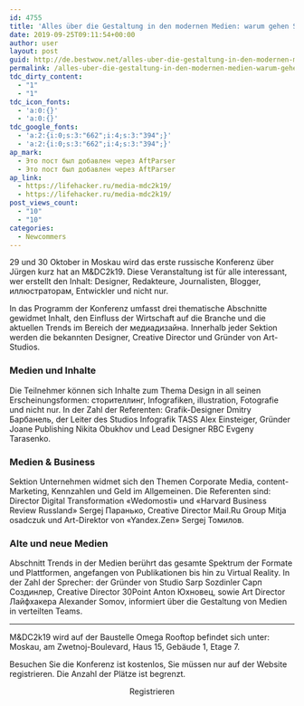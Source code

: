 ```yaml
---
id: 4755
title: 'Alles über die Gestaltung in den modernen Medien: warum gehen Sie auf M&amp;DC2k19'
date: 2019-09-25T09:11:54+00:00
author: user
layout: post
guid: http://de.bestwow.net/alles-uber-die-gestaltung-in-den-modernen-medien-warum-gehen-sie-auf-mdc2k19/
permalink: /alles-uber-die-gestaltung-in-den-modernen-medien-warum-gehen-sie-auf-mdc2k19/
tdc_dirty_content:
  - "1"
  - "1"
tdc_icon_fonts:
  - 'a:0:{}'
  - 'a:0:{}'
tdc_google_fonts:
  - 'a:2:{i:0;s:3:"662";i:4;s:3:"394";}'
  - 'a:2:{i:0;s:3:"662";i:4;s:3:"394";}'
ap_mark:
  - Это пост был добавлен через AftParser
  - Это пост был добавлен через AftParser
ap_link:
  - https://lifehacker.ru/media-mdc2k19/
  - https://lifehacker.ru/media-mdc2k19/
post_views_count:
  - "10"
  - "10"
categories:
  - Newcommers
---
```

29 und 30 Oktober in Moskau wird das erste russische Konferenz über Jürgen kurz hat an M&DC2k19. Diese Veranstaltung ist für alle interessant, wer erstellt den Inhalt: Designer, Redakteure, Journalisten, Blogger, иллюстраторам, Entwickler und nicht nur.

In das Programm der Konferenz umfasst drei thematische Abschnitte gewidmet Inhalt, den Einfluss der Wirtschaft auf die Branche und die aktuellen Trends im Bereich der медиадизайна. Innerhalb jeder Sektion werden die bekannten Designer, Creative Director und Gründer von Art-Studios.

### Medien und Inhalte

Die Teilnehmer können sich Inhalte zum Thema Design in all seinen Erscheinungsformen: сторителлинг, Infografiken, illustration, Fotografie und nicht nur. In der Zahl der Referenten: Grafik-Designer Dmitry Барбанель, der Leiter des Studios Infografik TASS Alex Einsteiger, Gründer Joane Publishing Nikita Obukhov und Lead Designer RBC Evgeny Tarasenko.

### Medien & Business

Sektion Unternehmen widmet sich den Themen Corporate Media, content-Marketing, Kennzahlen und Geld im Allgemeinen. Die Referenten sind: Director Digital Transformation «Wedomosti» und «Harvard Business Review Russland» Sergej Паранько, Creative Director Mail.Ru Group Mitja osadczuk und Art-Direktor von «Yandex.Zen» Sergej Томилов.

### Alte und neue Medien

Abschnitt Trends in der Medien berührt das gesamte Spektrum der Formate und Plattformen, angefangen von Publikationen bis hin zu Virtual Reality. In der Zahl der Sprecher: der Gründer von Studio Sarp Sozdinler Сарп Создинлер, Creative Director 30Point Anton Юхновец, sowie Art Director Лайфхакера Alexander Somov, informiert über die Gestaltung von Medien in verteilten Teams.

* * *

M&DC2k19 wird auf der Baustelle Omega Rooftop befindet sich unter: Moskau, am Zwetnoj-Boulevard, Haus 15, Gebäude 1, Etage 7.

Besuchen Sie die Konferenz ist kostenlos, Sie müssen nur auf der Website registrieren. Die Anzahl der Plätze ist begrenzt.

<p style="text-align: center">
  <span>Registrieren</span>
</p>
